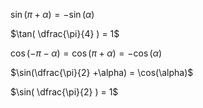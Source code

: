 $\sin(\pi+\alpha) =  -\sin(\alpha)$

$\tan( \dfrac{\pi}{4} ) = 1$

$\cos(-\pi-\alpha) = \cos(\pi+\alpha) =  - \cos(\alpha)$

$\sin(\dfrac{\pi}{2}  +\alpha) = \cos(\alpha)$

$\sin( \dfrac{\pi}{2} ) = 1$